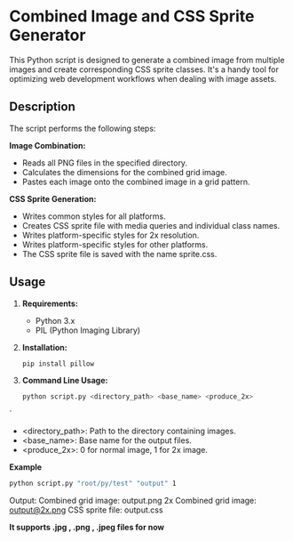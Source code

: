 # Combined Image and CSS Sprite Generator

This Python script is designed to generate a combined image from multiple images and create corresponding CSS sprite classes. It's a handy tool for optimizing web development workflows when dealing with image assets.


## Description
The script performs the following steps:

**Image Combination:**
- Reads all PNG files in the specified directory.
- Calculates the dimensions for the combined grid image.
- Pastes each image onto the combined image in a grid pattern.

**CSS Sprite Generation:**
- Writes common styles for all platforms.
- Creates CSS sprite file with media queries and individual class names.
- Writes platform-specific styles for 2x resolution.
- Writes platform-specific styles for other platforms.
- The CSS sprite file is saved with the name sprite.css.


## Usage

1. **Requirements:**
   - Python 3.x
   - PIL (Python Imaging Library)

2. **Installation:**
   ```bash
   pip install pillow

3. **Command Line Usage:**
   ```bash
   python script.py <directory_path> <base_name> <produce_2x>
`
  - <directory_path>: Path to the directory containing images.
  - <base_name>: Base name for the output files.
  - <produce_2x>: 0 for normal image, 1 for 2x image.
 

**Example** 
```bash
python script.py "root/py/test" "output" 1
```
Output:
Combined grid image: output.png
2x Combined grid image: output@2x.png
CSS sprite file: output.css

**It supports .jpg , .png , .jpeg files for now**
